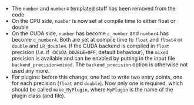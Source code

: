 * The `number` and `number4` templated stuff has been removed from the code
* On the CPU side, `number` is now set at compile time to either float or double
* On the CUDA side, `number` has become `c_number` and `number4` has become `c_number4`. Both are set at compile time to `float` and `float4` or `double` and `LR_double4`. If the CUDA backend is compiled in `float` precision (*i.e.* if `-DCUDA_DOUBLE=OFF`, default behaviour), the `mixed` precision is available and can be enabled by putting in the input file `backend_precision=mixed`. The `backend_precision` option is otherwise not used any more.
* For plugins: before this change, one had to write two entry points, one for each precision (`float` and `double`). Now only one is required, which should be called `make_MyPlugin`, where `MyPlugin` is the name of the plugin class (and file).
 